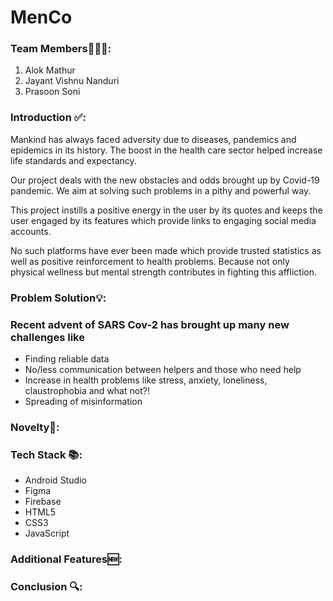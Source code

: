 # MenCo
### Team Members👨🏻‍💻:
1. Alok Mathur
2. Jayant Vishnu Nanduri
3. Prasoon Soni

### Introduction ✅:
<p>
 Mankind has always faced adversity due to diseases, pandemics and epidemics in its history. The boost in the health care sector helped increase life standards and expectancy. 

Our project deals with the new obstacles and odds brought up by Covid-19 pandemic. We aim at solving such problems in a pithy and powerful way.

This project instills a positive energy in the user by its quotes and keeps the user engaged by its features which provide links to engaging social media accounts.

No such platforms have ever been made which provide trusted statistics as well as positive reinforcement to health problems. Because not only physical wellness but mental strength contributes in fighting this affliction. 

</p>


### Problem Solution💡:

### Recent advent of SARS Cov-2 has brought up many new challenges like 
- Finding reliable data
- No/less communication between helpers and those who need help
- Increase in health problems like stress, anxiety, loneliness, claustrophobia and what not?!
- Spreading of misinformation 




### Novelty📕:
<p>
  
</p>

### Tech Stack 📚:
- Android Studio
- Figma
- Firebase
- HTML5
- CSS3
- JavaScript

### Additional Features🆕:
<p>

</p>

### Conclusion 🔍:
<p>
  
</p>
